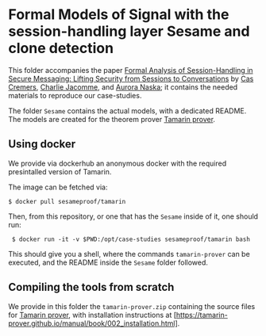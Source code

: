 # Formal Models of Signal with the session-handling layer Sesame and clone detection

This folder accompanies the paper [Formal Analysis of Session-Handling in Secure Messaging: Lifting Security from Sessions to Conversations](https://eprint.iacr.org/2022/1710) by [Cas Cremers](https://people.cispa.io/cas.cremers), [Charlie Jacomme](https://charlie.jacomme.fr), and [Aurora Naska](https://cispa.de/en/people/aurora.naska); it contains the needed materials to reproduce our case-studies.

The folder `Sesame` contains the actual models, with a dedicated README. The models are created for the theorem prover [Tamarin prover](https://tamarin-prover.github.io/).

## Using docker

We provide via dockerhub an anonymous docker with the required presintalled version of Tamarin.

The image can be fetched via:
```
$ docker pull sesameproof/tamarin
```

Then, from this repository, or one that has the `Sesame` inside of it, one should run:
```
 $ docker run -it -v $PWD:/opt/case-studies sesameproof/tamarin bash
```

This should give you a shell, where the commands `tamarin-prover` can be executed, and the README inside the `Sesame` folder followed.

## Compiling the tools from scratch

We provide in this folder the `tamarin-prover.zip` containing the source files for [Tamarin prover](https://tamarin-prover.github.io/), with installation instructions at [https://tamarin-prover.github.io/manual/book/002_installation.html].
